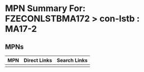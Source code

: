 



# MPN Summary For: FZECONLSTBMA172 > con-lstb : MA17-2

## MPNs
  

|MPN|Direct Links|Search Links|
| :--- | :--- | :--- |
||||
